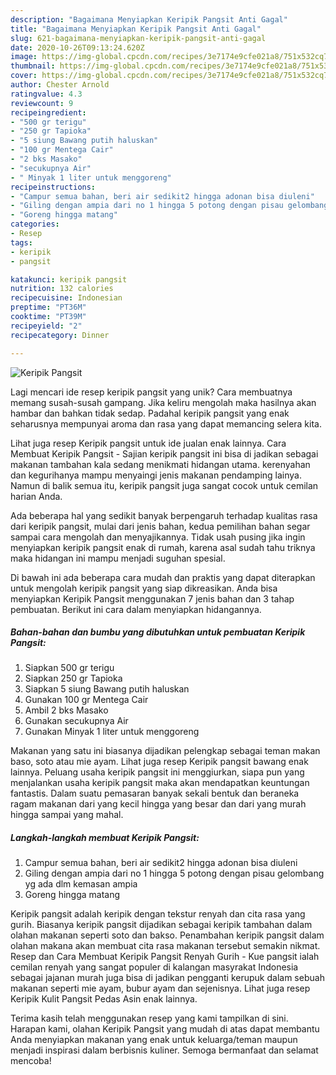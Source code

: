 ```yaml
---
description: "Bagaimana Menyiapkan Keripik Pangsit Anti Gagal"
title: "Bagaimana Menyiapkan Keripik Pangsit Anti Gagal"
slug: 621-bagaimana-menyiapkan-keripik-pangsit-anti-gagal
date: 2020-10-26T09:13:24.620Z
image: https://img-global.cpcdn.com/recipes/3e7174e9cfe021a8/751x532cq70/keripik-pangsit-foto-resep-utama.jpg
thumbnail: https://img-global.cpcdn.com/recipes/3e7174e9cfe021a8/751x532cq70/keripik-pangsit-foto-resep-utama.jpg
cover: https://img-global.cpcdn.com/recipes/3e7174e9cfe021a8/751x532cq70/keripik-pangsit-foto-resep-utama.jpg
author: Chester Arnold
ratingvalue: 4.3
reviewcount: 9
recipeingredient:
- "500 gr terigu"
- "250 gr Tapioka"
- "5 siung Bawang putih haluskan"
- "100 gr Mentega Cair"
- "2 bks Masako"
- "secukupnya Air"
- " Minyak 1 liter untuk menggoreng"
recipeinstructions:
- "Campur semua bahan, beri air sedikit2 hingga adonan bisa diuleni"
- "Giling dengan ampia dari no 1 hingga 5 potong dengan pisau gelombang yg ada dlm kemasan ampia"
- "Goreng hingga matang"
categories:
- Resep
tags:
- keripik
- pangsit

katakunci: keripik pangsit 
nutrition: 132 calories
recipecuisine: Indonesian
preptime: "PT36M"
cooktime: "PT39M"
recipeyield: "2"
recipecategory: Dinner

---
```



![Keripik Pangsit](https://img-global.cpcdn.com/recipes/3e7174e9cfe021a8/751x532cq70/keripik-pangsit-foto-resep-utama.jpg)

Lagi mencari ide resep keripik pangsit yang unik? Cara membuatnya memang susah-susah gampang. Jika keliru mengolah maka hasilnya akan hambar dan bahkan tidak sedap. Padahal keripik pangsit yang enak seharusnya mempunyai aroma dan rasa yang dapat memancing selera kita.

Lihat juga resep Keripik pangsit untuk ide jualan enak lainnya. Cara Membuat Keripik Pangsit - Sajian keripik pangsit ini bisa di jadikan sebagai makanan tambahan kala sedang menikmati hidangan utama. kerenyahan dan kegurihanya mampu menyaingi jenis makanan pendamping lainya. Namun di balik semua itu, keripik pangsit juga sangat cocok untuk cemilan harian Anda.

Ada beberapa hal yang sedikit banyak berpengaruh terhadap kualitas rasa dari keripik pangsit, mulai dari jenis bahan, kedua pemilihan bahan segar sampai cara mengolah dan menyajikannya. Tidak usah pusing jika ingin menyiapkan keripik pangsit enak di rumah, karena asal sudah tahu triknya maka hidangan ini mampu menjadi suguhan spesial.


Di bawah ini ada beberapa cara mudah dan praktis yang dapat diterapkan untuk mengolah keripik pangsit yang siap dikreasikan. Anda bisa menyiapkan Keripik Pangsit menggunakan 7 jenis bahan dan 3 tahap pembuatan. Berikut ini cara dalam menyiapkan hidangannya.

<!--inarticleads1-->

##### Bahan-bahan dan bumbu yang dibutuhkan untuk pembuatan Keripik Pangsit:

1. Siapkan 500 gr terigu
1. Siapkan 250 gr Tapioka
1. Siapkan 5 siung Bawang putih haluskan
1. Gunakan 100 gr Mentega Cair
1. Ambil 2 bks Masako
1. Gunakan secukupnya Air
1. Gunakan  Minyak 1 liter untuk menggoreng


Makanan yang satu ini biasanya dijadikan pelengkap sebagai teman makan baso, soto atau mie ayam. Lihat juga resep Keripik pangsit bawang enak lainnya. Peluang usaha keripik pangsit ini menggiurkan, siapa pun yang menjalankan usaha keripik pangsit maka akan mendapatkan keuntungan fantastis. Dalam suatu pemasaran banyak sekali bentuk dan beraneka ragam makanan dari yang kecil hingga yang besar dan dari yang murah hingga sampai yang mahal. 

<!--inarticleads2-->

##### Langkah-langkah membuat Keripik Pangsit:

1. Campur semua bahan, beri air sedikit2 hingga adonan bisa diuleni
1. Giling dengan ampia dari no 1 hingga 5 potong dengan pisau gelombang yg ada dlm kemasan ampia
1. Goreng hingga matang


Keripik pangsit adalah keripik dengan tekstur renyah dan cita rasa yang gurih. Biasanya keripik pangsit dijadikan sebagai keripik tambahan dalam olahan makanan seperti soto dan bakso. Penambahan keripik pangsit dalam olahan makana akan membuat cita rasa makanan tersebut semakin nikmat. Resep dan Cara Membuat Keripik Pangsit Renyah Gurih - Kue pangsit ialah cemilan renyah yang sangat populer di kalangan masyrakat Indonesia sebagai jajanan murah juga bisa di jadikan pengganti kerupuk dalam sebuah makanan seperti mie ayam, bubur ayam dan sejenisnya. Lihat juga resep Keripik Kulit Pangsit Pedas Asin enak lainnya. 

Terima kasih telah menggunakan resep yang kami tampilkan di sini. Harapan kami, olahan Keripik Pangsit yang mudah di atas dapat membantu Anda menyiapkan makanan yang enak untuk keluarga/teman maupun menjadi inspirasi dalam berbisnis kuliner. Semoga bermanfaat dan selamat mencoba!
